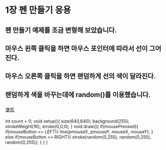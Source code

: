 # 1장 펜 만들기 응용

## 펜 만들기 예제를 조금 변형해 보았습니다.

## 마우스 왼쪽 클릭을 하면 마우스 포인터에 따라서 선이 그어진다.

## 마우스 오른쪽 클릭을 하면 랜덤하게 선의 색이 달라진다.

## 랜덤하게 색을 바꾸는데에 random()를 이용했습니다.

### 코드

int count = 0;
void setup(){
  size(640,640);
  background(255);
  strokeWeight(16);
  stroke(0,0,0);
}
void draw(){
  if(mousePressed){
    if(mouseButton == LEFT){
      line(pmouseX, pmouseY, mouseX, mouseY);
    }
    else if(mouseButton == RIGHT){
       stroke(random(0,255), random(0,255), random(0,255));
    }
  }
}
